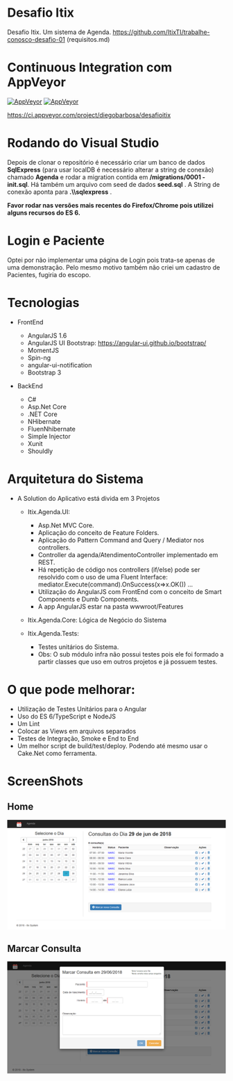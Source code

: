 # Desafio Itix
Desafio Itix. Um sistema de Agenda. https://github.com/ItixTI/trabalhe-conosco-desafio-01 (requisitos.md)

<!--- [![build](https://ci.appveyor.com/api/projects/status/github/diegobarbosa/desafioitix?svg=true)](https://ci.appveyor.com/project/diegobarbosa/desafioitix)-->

# Continuous Integration com AppVeyor

[![AppVeyor](https://img.shields.io/appveyor/ci/diegobarbosa/desafioitix.svg)](https://ci.appveyor.com/project/diegobarbosa/desafioitix)    [![AppVeyor](https://img.shields.io/appveyor/tests/diegobarbosa/desafioitix.svg)](https://ci.appveyor.com/project/diegobarbosa/desafioitix)

https://ci.appveyor.com/project/diegobarbosa/desafioitix

# Rodando do Visual Studio
Depois de clonar o repositório é necessário criar um banco de dados **SqlExpress** (para usar localDB é necessário alterar a string de conexão) chamado **Agenda** e rodar a migration contida em **/migrations/0001 - init.sql**. Há também um arquivo com seed de dados **seed.sql** . 
A String de conexão aponta para **.\\\sqlexpress** .

**Favor rodar nas versões mais recentes do Firefox/Chrome pois utilizei alguns recursos do ES 6.**



# Login e Paciente

Optei por não implementar uma página de Login pois trata-se apenas de uma demonstração.
Pelo mesmo motivo também não criei um cadastro de Pacientes, fugiria do escopo.


# Tecnologias
- FrontEnd
	- AngularJS 1.6
	- AngularJS UI Bootstrap: https://angular-ui.github.io/bootstrap/
	- MomentJS
	- Spin-ng
	- angular-ui-notification
	- Bootstrap 3
	
- BackEnd
	- C#
	- Asp.Net Core
	- .NET Core
	- NHibernate
	- FluenNhibernate
	- Simple Injector
	- Xunit
	- Shouldly

# Arquitetura do Sistema
- A Solution do Aplicativo está divida em 3 Projetos
	- Itix.Agenda.UI: 
		- Asp.Net MVC Core. 
		- Aplicação do conceito de Feature Folders.
		- Aplicação do Pattern Command and Query / Mediator nos controllers.
		- Controller da agenda/AtendimentoController implementado em REST.
		- Há repetição de código nos controllers (if/else) pode ser resolvido com o uso de uma Fluent Interface: mediator.Execute(command).OnSuccess(x=>x.OK()) ...
		- Utilização do AngularJS com FrontEnd com o conceito de Smart Components e Dumb Components.
		- A app AngularJS estar na pasta wwwroot/Features
		
	- Itix.Agenda.Core: Lógica de Negócio do Sistema
	- Itix.Agenda.Tests: 
		- Testes unitários do Sistema. 
		- Obs: O sub módulo infra não possui testes pois ele foi formado a partir classes que uso em outros projetos e já possuem testes.
		
# O que pode melhorar:
- Utilização de Testes Unitários para o Angular
- Uso do ES 6/TypeScript e NodeJS
- Um Lint
- Colocar as Views em arquivos separados
- Testes de Integração, Smoke e End to End
- Um melhor script de build/test/deploy. Podendo até mesmo usar o Cake.Net como ferramenta.
	


# ScreenShots
## Home
![Home](/screenshots/home.png?raw=true "Home")

## Marcar Consulta
![Marcar Consulta](/screenshots/marcar-consulta.png?raw=true "Marcar Consulta")
